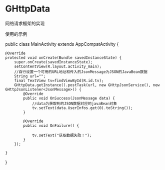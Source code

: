
# GHttpData
网络请求框架的实现


 使用的示例


public class MainActivity extends AppCompatActivity {

    @Override
    protected void onCreate(Bundle savedInstanceState) {
        super.onCreate(savedInstanceState);
        setContentView(R.layout.activity_main);
        //自行设置一个可用的URL地址和传入的JsonMessage为JSON的JavaBean数据
        String url="";
        final TextView tv=findViewById(R.id.tv);
        GHttpData.getInstance().postTask(url, new GHttpJsonService(), new GHttpJsonListener<JsonMessage>() {
            @Override
            public void OnSuccess(JsonMessage data) {
                //data为获取到的JSON数据对应的javaBean对象
                tv.setText(data.UserInfos.get(0).toString());
            }

            @Override
            public void OnFailure() {

                tv.setText("获取数据失败！");
            }
        });

    }
}
